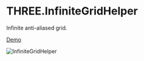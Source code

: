 # THREE.InfiniteGridHelper
Infinite anti-aliased grid.

[Demo](https://codepen.io/Fyrestar/pen/wLxjYj)

![InfiniteGridHelper](https://mevedia.com/share/InfiniteGridHelper.jpg)
